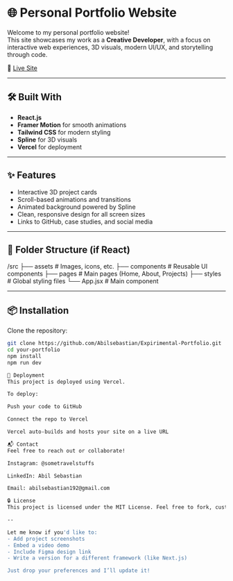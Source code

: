 # 🌐 Personal Portfolio Website

Welcome to my personal portfolio website!  
This site showcases my work as a **Creative Developer**, with a focus on interactive web experiences, 3D visuals, modern UI/UX, and storytelling through code.

🚀 [Live Site](https://v0-photoshop-animation-request.vercel.app/)  


---

## 🛠 Built With

- **React.js**
- **Framer Motion** for smooth animations
- **Tailwind CSS** for modern styling
- **Spline** for 3D visuals
- **Vercel** for deployment

---

## ✨ Features

- Interactive 3D project cards
- Scroll-based animations and transitions
- Animated background powered by Spline
- Clean, responsive design for all screen sizes
- Links to GitHub, case studies, and social media

---

## 📂 Folder Structure (if React)
/src
├── assets # Images, icons, etc.
├── components # Reusable UI components
├── pages # Main pages (Home, About, Projects)
├── styles # Global styling files
└── App.jsx # Main component

---

## 📦 Installation

Clone the repository:

```bash
git clone https://github.com/Abilsebastian/Expirimental-Portfolio.git
cd your-portfolio
npm install
npm run dev

🚀 Deployment
This project is deployed using Vercel.

To deploy:

Push your code to GitHub

Connect the repo to Vercel

Vercel auto-builds and hosts your site on a live URL

📬 Contact
Feel free to reach out or collaborate!

Instagram: @sometravelstuffs

LinkedIn: Abil Sebastian

Email: abilsebastian192@gmail.com

🔒 License
This project is licensed under the MIT License. Feel free to fork, customize, and share!

--

Let me know if you'd like to:
- Add project screenshots
- Embed a video demo
- Include Figma design link
- Write a version for a different framework (like Next.js)

Just drop your preferences and I’ll update it!
